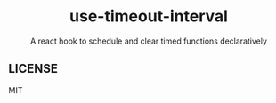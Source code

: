 <div align="center">
<h1>use-timeout-interval</h1>

<p>A react hook to schedule and clear timed functions declaratively</p>

</div>

## LICENSE

MIT
